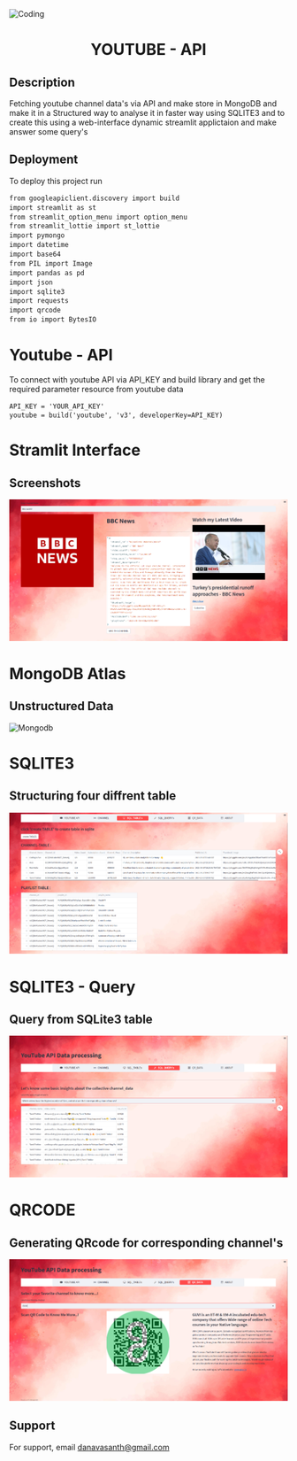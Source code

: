 <img align="top" height = 200 alt="Coding" width="900" src="https://media.giphy.com/media/13Nc3xlO1kGg3S/giphy.gif">

<h1 align="center">YOUTUBE - API</h1>


## Description

Fetching youtube channel data's via API and make store in MongoDB and make it in a Structured way to analyse it in faster way using SQLITE3 and to create this using a web-interface dynamic streamlit applictaion and make answer some query's


## Deployment

To deploy this project run

```bash
from googleapiclient.discovery import build
import streamlit as st
from streamlit_option_menu import option_menu
from streamlit_lottie import st_lottie
import pymongo
import datetime
import base64
from PIL import Image
import pandas as pd
import json
import sqlite3
import requests
import qrcode
from io import BytesIO
```
# Youtube - API
To connect with youtube API via API_KEY and build library and get the required parameter resource from youtube data 
```
API_KEY = 'YOUR_API_KEY'
youtube = build('youtube', 'v3', developerKey=API_KEY)
```
# Stramlit Interface



## Screenshots

<img src="screen shots/home.png" alt="Mongodb">


# MongoDB Atlas

## Unstructured Data

![Mongodb](https://via.placeholder.com/468x300?text=App+Screenshot+Here)

# SQLITE3

## Structuring four diffrent table

<img src="screen shots/sql table.png" alt="sqltable">


# SQLITE3 - Query

## Query from SQLite3 table

<img src="screen shots/query.png" alt="sqlquery">



# QRCODE

## Generating QRcode for corresponding channel's 

<img src="screen shots/qrcode.png" alt="qrcode">



## Support

For support, email danavasanth@gmail.com


